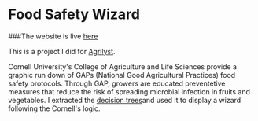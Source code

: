 # Food Safety Wizard

###The website is live [here](http://kaira.one/food_safety_gap)

This is a project I did for [Agrilyst](http://agrilyst.com/).

Cornell University's College of Agriculture and Life Sciences provide a graphic run down of GAPs (National Good Agricultural Practices) food safety protocols. Through GAP, growers are educated preventetive measures that reduce the risk of spreading microbial infection in fruits and vegetables. I extracted the [decision trees](http://www.gaps.cornell.edu/tree.html)and used it to display a wizard following the Cornell's logic.

